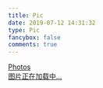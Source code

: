 ```yaml
---
title: Pic
date: 2019-07-12 14:31:32
type: Pic
fancybox: false
comments: true
---
```


<link rel="stylesheet" href="../lib/ins.css">
<link rel="stylesheet" href="../lib/photoswipe/photoswipe.css"> 
<link rel="stylesheet" href="../lib/photoswipe/default-skin/default-skin.css"> 
<div class="photos-btn-wrap">
  <a class="photos-btn active" href="javascript:void(0)" target="_blank" rel="external">Photos</a>
</div>
<div class="instagram itemscope">
  <a href="https://github.com/137942170" target="_blank" class="open-ins">图片正在加载中…</a>
</div>
 
<script>
  (function() {
    var loadScript = function(path) {
      var $script = document.createElement('script')
      document.getElementsByTagName('body')[0].appendChild($script)
      $script.setAttribute('src', path)
    }
    setTimeout(function() {
        loadScript('../lib/ins.js')
    }, 0)
  })()
</script>